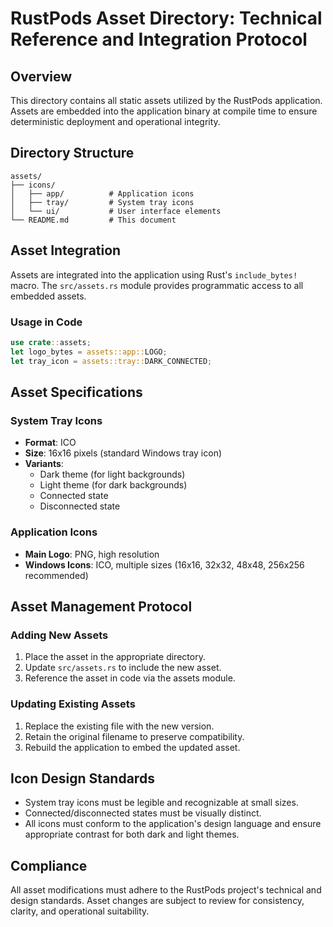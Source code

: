 # RustPods Asset Directory: Technical Reference and Integration Protocol

## Overview

This directory contains all static assets utilized by the RustPods application. Assets are embedded into the application binary at compile time to ensure deterministic deployment and operational integrity.

## Directory Structure

```
assets/
├── icons/
│   ├── app/          # Application icons
│   ├── tray/         # System tray icons
│   └── ui/           # User interface elements
└── README.md         # This document
```

## Asset Integration

Assets are integrated into the application using Rust's `include_bytes!` macro. The `src/assets.rs` module provides programmatic access to all embedded assets.

### Usage in Code

```rust
use crate::assets;
let logo_bytes = assets::app::LOGO;
let tray_icon = assets::tray::DARK_CONNECTED;
```

## Asset Specifications

### System Tray Icons
- **Format**: ICO
- **Size**: 16x16 pixels (standard Windows tray icon)
- **Variants**:
  - Dark theme (for light backgrounds)
  - Light theme (for dark backgrounds)
  - Connected state
  - Disconnected state

### Application Icons
- **Main Logo**: PNG, high resolution
- **Windows Icons**: ICO, multiple sizes (16x16, 32x32, 48x48, 256x256 recommended)

## Asset Management Protocol

### Adding New Assets
1. Place the asset in the appropriate directory.
2. Update `src/assets.rs` to include the new asset.
3. Reference the asset in code via the assets module.

### Updating Existing Assets
1. Replace the existing file with the new version.
2. Retain the original filename to preserve compatibility.
3. Rebuild the application to embed the updated asset.

## Icon Design Standards

- System tray icons must be legible and recognizable at small sizes.
- Connected/disconnected states must be visually distinct.
- All icons must conform to the application's design language and ensure appropriate contrast for both dark and light themes.

## Compliance

All asset modifications must adhere to the RustPods project's technical and design standards. Asset changes are subject to review for consistency, clarity, and operational suitability. 